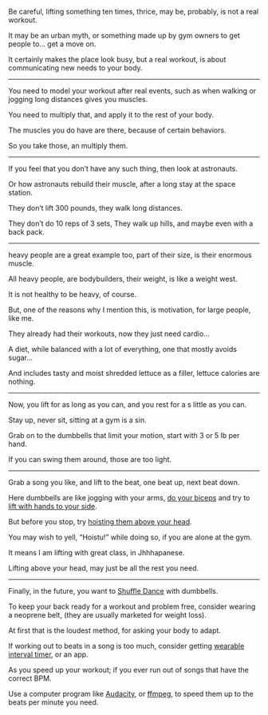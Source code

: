 Be careful, lifting something ten times, thrice,
may be, probably, is not a real workout.

It may be an urban myth,
or something made up by gym owners to get people to… get a move on.

It certainly makes the place look busy,
but a real workout, is about communicating new needs to your body.

---

You need to model your workout after real events,
such as when walking or jogging long distances gives you muscles.

You need to multiply that,
and apply it to the rest of your body.

The muscles you do have are there,
because of certain behaviors.

So you take those,
an multiply them.

---

If you feel that you don’t have any such thing,
then look at astronauts.

Or how astronauts rebuild their muscle,
after a long stay at the space station.

They don’t lift 300 pounds,
they walk long distances.

They don’t do 10 reps of 3 sets,
They walk up hills, and maybe even with a back pack.

---

heavy people are a great example too,
part of their size, is their enormous muscle.

All heavy people, are bodybuilders,
their weight, is like a weight west.

It is not healthy to be heavy,
of course.

But, one of the reasons why I mention this,
is motivation, for large people, like me.

They already had their workouts,
now they just need cardio…

A diet, while balanced with a lot of everything,
one that mostly avoids sugar…

And includes tasty and moist shredded lettuce as a filler,
lettuce calories are nothing.

---

Now, you lift for as long as you can,
and you rest for a s little as you can.

Stay up, never sit,
sitting at a gym is a sin.

Grab on to the dumbbells that limit your motion,
start with 3 or 5 lb per hand.

If you can swing them around,
those are too light.

---

Grab a song you like,
and lift to the beat, one beat up, next beat down.

Here dumbbells are like jogging with your arms,
[do your biceps][0] and try to [lift with hands to your side][1].

But before you stop,
try [hoisting them above your head][2].

You may wish to yell,
“Hoistu!” while doing so, if you are alone at the gym.

It means I am lifting with great class,
in Jhhhapanese.

Lifting above your head,
may just be all the rest you need.

---

Finally, in the future,
you want to [Shuffle Dance][X] with dumbbells.

To keep your back ready for a workout and problem free,
consider wearing a neoprene belt, (they are usually marketed for weight loss).

At first that is the loudest method,
for asking your body to adapt.

If working out to beats in a song is too much,
consider getting [wearable interval timer][3], or an app.

As you speed up your workout;
if you ever run out of songs that have the correct BPM.

Use a computer program like [Audacity][A], or [ffmpeg][4],
to speed them up to the beats per minute you need.

[X]: https://www.youtube.com/results?search_query=shuffle+dancing+tutorial
[A]: https://www.youtube.com/results?search_query=audacity+tutorial
[0]: https://youtu.be/av7-8igSXTs
[1]: https://youtu.be/FeJP4E4Z-PY?t=121
[2]: https://youtu.be/Gu1t7X2yq4M?t=153
[3]: https://www.youtube.com/results?search_query=gymboss+interval+timer
[4]: https://ffmpeg.org/ffmpeg-filters.html#atempo
